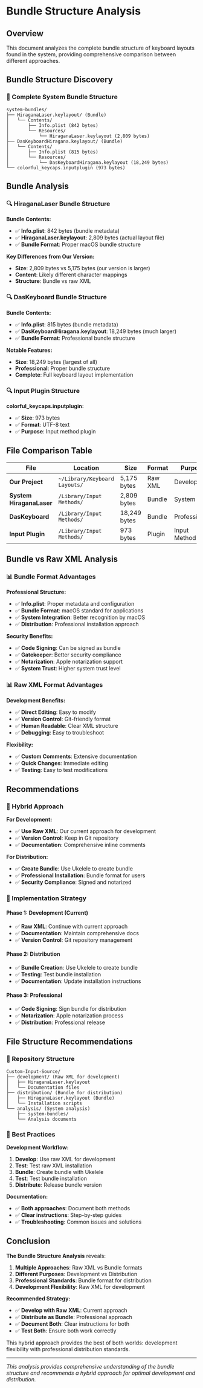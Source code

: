 # Bundle Structure Analysis

## Overview

This document analyzes the complete bundle structure of keyboard layouts found in the system, providing comprehensive comparison between different approaches.

## Bundle Structure Discovery

### **📁 Complete System Bundle Structure**

```
system-bundles/
├── HiraganaLaser.keylayout/ (Bundle)
│   └── Contents/
│       ├── Info.plist (842 bytes)
│       └── Resources/
│           └── HiraganaLaser.keylayout (2,809 bytes)
├── DasKeyboardHiragana.keylayout/ (Bundle)
│   └── Contents/
│       ├── Info.plist (815 bytes)
│       └── Resources/
│           └── DasKeyboardHiragana.keylayout (18,249 bytes)
└── colorful_keycaps.inputplugin (973 bytes)
```

## Bundle Analysis

### **🔍 HiraganaLaser Bundle Structure**

**Bundle Contents:**
- ✅ **Info.plist**: 842 bytes (bundle metadata)
- ✅ **HiraganaLaser.keylayout**: 2,809 bytes (actual layout file)
- ✅ **Bundle Format**: Proper macOS bundle structure

**Key Differences from Our Version:**
- **Size**: 2,809 bytes vs 5,175 bytes (our version is larger)
- **Content**: Likely different character mappings
- **Structure**: Bundle vs raw XML

### **🔍 DasKeyboard Bundle Structure**

**Bundle Contents:**
- ✅ **Info.plist**: 815 bytes (bundle metadata)
- ✅ **DasKeyboardHiragana.keylayout**: 18,249 bytes (much larger)
- ✅ **Bundle Format**: Professional bundle structure

**Notable Features:**
- **Size**: 18,249 bytes (largest of all)
- **Professional**: Proper bundle structure
- **Complete**: Full keyboard layout implementation

### **🔍 Input Plugin Structure**

**colorful_keycaps.inputplugin:**
- ✅ **Size**: 973 bytes
- ✅ **Format**: UTF-8 text
- ✅ **Purpose**: Input method plugin

## File Comparison Table

| File | Location | Size | Format | Purpose |
|------|----------|------|--------|---------|
| **Our Project** | `~/Library/Keyboard Layouts/` | 5,175 bytes | Raw XML | Development |
| **System HiraganaLaser** | `/Library/Input Methods/` | 2,809 bytes | Bundle | System |
| **DasKeyboard** | `/Library/Input Methods/` | 18,249 bytes | Bundle | Professional |
| **Input Plugin** | `/Library/Input Methods/` | 973 bytes | Plugin | Input Method |

## Bundle vs Raw XML Analysis

### **📊 Bundle Format Advantages**

**Professional Structure:**
- ✅ **Info.plist**: Proper metadata and configuration
- ✅ **Bundle Format**: macOS standard for applications
- ✅ **System Integration**: Better recognition by macOS
- ✅ **Distribution**: Professional installation approach

**Security Benefits:**
- ✅ **Code Signing**: Can be signed as bundle
- ✅ **Gatekeeper**: Better security compliance
- ✅ **Notarization**: Apple notarization support
- ✅ **System Trust**: Higher system trust level

### **📊 Raw XML Format Advantages**

**Development Benefits:**
- ✅ **Direct Editing**: Easy to modify
- ✅ **Version Control**: Git-friendly format
- ✅ **Human Readable**: Clear XML structure
- ✅ **Debugging**: Easy to troubleshoot

**Flexibility:**
- ✅ **Custom Comments**: Extensive documentation
- ✅ **Quick Changes**: Immediate editing
- ✅ **Testing**: Easy to test modifications

## Recommendations

### **🎯 Hybrid Approach**

**For Development:**
- ✅ **Use Raw XML**: Our current approach for development
- ✅ **Version Control**: Keep in Git repository
- ✅ **Documentation**: Comprehensive inline comments

**For Distribution:**
- ✅ **Create Bundle**: Use Ukelele to create bundle
- ✅ **Professional Installation**: Bundle format for users
- ✅ **Security Compliance**: Signed and notarized

### **🔧 Implementation Strategy**

#### **Phase 1: Development (Current)**
- ✅ **Raw XML**: Continue with current approach
- ✅ **Documentation**: Maintain comprehensive docs
- ✅ **Version Control**: Git repository management

#### **Phase 2: Distribution**
- ✅ **Bundle Creation**: Use Ukelele to create bundle
- ✅ **Testing**: Test bundle installation
- ✅ **Documentation**: Update installation instructions

#### **Phase 3: Professional**
- ✅ **Code Signing**: Sign bundle for distribution
- ✅ **Notarization**: Apple notarization process
- ✅ **Distribution**: Professional release

## File Structure Recommendations

### **📁 Repository Structure**

```
Custom-Input-Source/
├── development/ (Raw XML for development)
│   ├── HiraganaLaser.keylayout
│   └── Documentation files
├── distribution/ (Bundle for distribution)
│   ├── HiraganaLaser.keylayout (Bundle)
│   └── Installation scripts
└── analysis/ (System analysis)
    ├── system-bundles/
    └── Analysis documents
```

### **🎯 Best Practices**

**Development Workflow:**
1. **Develop**: Use raw XML for development
2. **Test**: Test raw XML installation
3. **Bundle**: Create bundle with Ukelele
4. **Test**: Test bundle installation
5. **Distribute**: Release bundle version

**Documentation:**
- ✅ **Both approaches**: Document both methods
- ✅ **Clear instructions**: Step-by-step guides
- ✅ **Troubleshooting**: Common issues and solutions

## Conclusion

**The Bundle Structure Analysis** reveals:

1. **Multiple Approaches**: Raw XML vs Bundle formats
2. **Different Purposes**: Development vs Distribution
3. **Professional Standards**: Bundle format for distribution
4. **Development Flexibility**: Raw XML for development

**Recommended Strategy:**
- ✅ **Develop with Raw XML**: Current approach
- ✅ **Distribute as Bundle**: Professional approach
- ✅ **Document Both**: Clear instructions for both
- ✅ **Test Both**: Ensure both work correctly

This hybrid approach provides the best of both worlds: development flexibility with professional distribution standards.

---

*This analysis provides comprehensive understanding of the bundle structure and recommends a hybrid approach for optimal development and distribution.*
